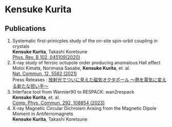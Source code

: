 # Kensuke Kurita

## Publications
1. Systematic first-prinicples study of the on-site spin-orbit coupling in crystals\
**Kensuke Kurita**, Takashi Koretsune\
[Phys. Rev. B 102, 045109(2020)](https://journals.aps.org/prb/abstract/10.1103/PhysRevB.102.045109)
2. X-ray study of ferroic octupole order producing anomalous Hall effect\
Motoi Kimata, Norimasa Sasabe, **Kensuke Kurita**, et. al.\
[Nat. Commun. 12, 5582 (2021)](https://www.nature.com/articles/s41467-021-25834-7)\
Press Releases : [放射光でついに見えた磁気オクタポール 〜熱を電気に変える新たな担い手〜](https://www.tohoku.ac.jp/japanese/2021/09/press20210922-02-octupole.html)
3. Interface tool from Wannier90 to RESPACK: wan2respack\
**Kensuke Kurita**, et. al.\
[Comp. Phys. Commun. 292, 108854 (2023)](https://doi.org/10.1016/j.cpc.2023.108854)
4. X-ray Magnetic Circular Dichroism Arising from the Magnetic Dipole Moment in Antiferromagnets  
**Kensuke Kurita**, Takashi Koretsune


<!-- ## Presentations -->
<!-- Oral
1. 日本物理学会第７５回年次大会(名古屋)　中止
2. 日本物理学会2021年秋季大会(オンライン)

Poster
1. 日本物理学会2018年秋季大会(京都)
2. 日本物理学会第７４回年次大会(福岡)
3. APS march Meeting 2020(Dever, USA) 中止 -->

<!-- ## Products & Other Activity
- [Online TA Status Viewer for Cumpus Life Support Center at Dept. of Sci., Tohoku Univ.](https://sci-tohoku.com)
- [NASA international Space Apps Challenge 2021](https://2021.spaceappschallenge.org/challenges/statements/identifying-risk-with-science-communities/teams/kawauchi-space-club/project)

## Certification
1. 統計検定 データサイエンス発展
1. TOEIC score=725
2. iTEP Level=3.5, CEFR_B2

## Public repositories
- [wan2respack](https://github.com/respack-dev/wan2respack)
- [Vim syntax for wannier90](https://github.com/KensukeKurita/wannier90vim)
- A part of developments/wannier90 is parallelized. [Wannier90](https://github.com/wannier-developers/wannier90)
- [Study for Atcoder](https://github.com/KensukeKurita/atcoder)
- [NASA space Apps](https://github.com/KensukeKurita/LandslidesAlertChatbot)

## Tech stack
### Programming languages
<img src="https://upload.wikimedia.org/wikipedia/commons/c/c3/Python-logo-notext.svg" width=16 />Python
<img src="https://upload.wikimedia.org/wikipedia/commons/thumb/b/b8/Fortran_logo.svg/1280px-Fortran_logo.svg.png" width=16 />Fortran, 

### Frameworks
<img src="https://vuejs.org/images/logo.svg" width=16 />Vue
<img src="https://upload.wikimedia.org/wikipedia/commons/3/3c/Flask_logo.svg" width=16 />flask

### Cloud
<img src="https://logos-world.net/wp-content/uploads/2021/02/Google-Cloud-Emblem-700x394.png" width=16/>Google Cloud Platform

### Algorithm
<img src="https://img.atcoder.jp/assets/top/img/logo_bk.svg" width=16/>AtCoder Rating 茶色 (2021.07~)

### Editor
<img src="https://www.jetbrains.com/idea/img/idea-edu.svg" width=16/> IntelliJ IDEA
<img src="https://raw.githubusercontent.com/konpa/devicon/master/icons/vim/vim-plain.svg" width=16 /> Vim
<img src="https://www.autumn-color.com/wp-content/uploads/2018/04/vscode.png" width=16 /> Visual Studio Code

## PR
- https://github.com/wannier-developers/wannier90/pull/370
 -->
